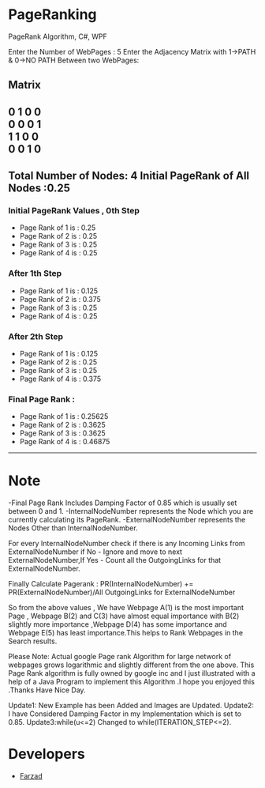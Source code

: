 # PageRanking
PageRank Algorithm, C#, WPF

Enter the Number of WebPages : 5
Enter the Adjacency Matrix with 1->PATH & 0->NO PATH Between two WebPages:

## Matrix

0 1 0 0 <br/>
0 0 0 1 <br/>
1 1 0 0 <br/>
0 0 1 0 <br/>
---------------------------------------------------------------
## Total Number of Nodes: 4	 Initial PageRank of All Nodes :0.25

### Initial PageRank Values , 0th Step 
 - Page Rank of 1 is :	0.25
 - Page Rank of 2 is :	0.25
 - Page Rank of 3 is :	0.25
 - Page Rank of 4 is :	0.25

### After 1th Step 
- Page Rank of 1 is :	0.125
- Page Rank of 2 is :	0.375
- Page Rank of 3 is :	0.25
- Page Rank of 4 is :	0.25

### After 2th Step 
- Page Rank of 1 is :	0.125
- Page Rank of 2 is :	0.25
- Page Rank of 3 is :	0.25
- Page Rank of 4 is :	0.375

### Final Page Rank : 
 - Page Rank of 1 is :	0.25625
 - Page Rank of 2 is :	0.3625
 - Page Rank of 3 is :	0.3625
 - Page Rank of 4 is :	0.46875
---------------------------------------------------------------
# Note
-Final Page Rank Includes Damping Factor of 0.85 which is usually set between 0 and 1.
-InternalNodeNumber represents the Node which you are currently calculating its PageRank.
-ExternalNodeNumber represents the Nodes Other than InternalNodeNumber.


For every InternalNodeNumber check if there is any Incoming Links from ExternalNodeNumber if No - Ignore and move to next ExternalNodeNumber,If Yes - Count all the OutgoingLinks for that ExternalNodeNumber.

Finally Calculate Pagerank :
PR(InternalNodeNumber) += PR(ExternalNodeNumber)/All OutgoingLinks for ExternalNodeNumber

So from the above values , We have Webpage A(1) is the most important Page , Webpage B(2) and C(3) have almost equal importance with B(2) slightly more importance ,Webpage D(4) has some importance and Webpage E(5) has least importance.This helps to Rank Webpages in the Search results.

Please Note: Actual google Page rank Algorithm for large network of webpages grows logarithmic and slightly different from the one above. This Page Rank algorithm is fully owned by google inc and I just illustrated with a help of a Java Program to implement this Algorithm .I hope you enjoyed this .Thanks Have Nice Day.

Update1: New Example has been Added and Images are Updated.
Update2: I have Considered Damping Factor in my Implementation which is set to 0.85.
Update3:while(u<=2) Changed to while(ITERATION_STEP<=2).

# Developers
 - [Farzad](https://github.com/theveloper90) 
